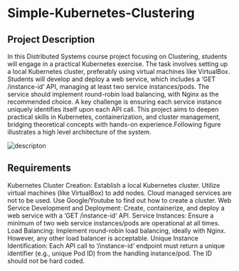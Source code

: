 # Simple-Kubernetes-Clustering
## Project Description
In this Distributed Systems course project focusing on Clustering, students will engage in a practical Kubernetes exercise. The task involves setting up a local Kubernetes cluster, preferably using virtual machines like VirtualBox. Students will develop and deploy a web service, which includes a ‘GET /instance-id‘ API, managing at least two service instances/pods. The service should implement round-robin load balancing, with Nginx as the recommended choice. A key challenge is ensuring each service instance uniquely identifies itself upon each API call. This project aims to deepen practical skills in Kubernetes, containerization, and cluster management, bridging theoretical concepts with hands-on experience.Following figure illustrates a high level architecture of the system.


![descripton](https://github.com/amir-rze/Simple-Kubernetes-Clustering/assets/37247427/645811cd-a5c4-4f7c-b595-c0eb8814a20e)

## Requirements
Kubernetes Cluster Creation: Establish a local Kubernetes cluster. Utilize virtual machines (like VirtualBox) to add nodes. Cloud managed services are not to be used. Use Google/Youtube to find out how to create a cluster.
Web Service Development and Deployment: Create, containerize, and deploy a web service with a ‘GET /instance-id‘ API.
Service Instances: Ensure a minimum of two web service instances/pods are operational at all times.
Load Balancing: Implement round-robin load balancing, ideally with Nginx. However, any other load balancer is acceptable.
Unique Instance Identification: Each API call to ‘/instance-id‘ endpoint must return a unique identifier (e.g., unique Pod ID) from the handling instance/pod. The ID should not be hard coded.
